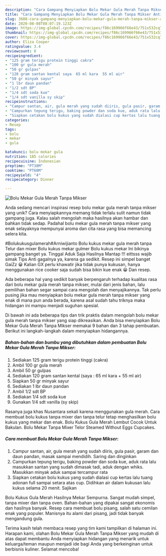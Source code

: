 ```yaml
---
description: "Cara Gampang Menyiapkan Bolu Mekar Gula Merah Tanpa Mikser Anti Gagal"
title: "Cara Gampang Menyiapkan Bolu Mekar Gula Merah Tanpa Mikser Anti Gagal"
slug: 3608-cara-gampang-menyiapkan-bolu-mekar-gula-merah-tanpa-mikser-anti-gagal
date: 2020-08-08T08:07:19.123Z
image: https://img-global.cpcdn.com/recipes/f86c169966f66e43/751x532cq70/bolu-mekar-gula-merah-tanpa-mikser-foto-resep-utama.jpg
thumbnail: https://img-global.cpcdn.com/recipes/f86c169966f66e43/751x532cq70/bolu-mekar-gula-merah-tanpa-mikser-foto-resep-utama.jpg
cover: https://img-global.cpcdn.com/recipes/f86c169966f66e43/751x532cq70/bolu-mekar-gula-merah-tanpa-mikser-foto-resep-utama.jpg
author: Eliza Cooper
ratingvalue: 3.4
reviewcount: 8
recipeingredient:
- "125 gram terigu protein tinggi cakra"
- "100 gr gula merah"
- "50 gr gulpas"
- "120 gram santan kental saya  65 ml kara  55 ml air"
- "50 gr minyak sayur"
- "1 lbr daun pandan"
- "1/2 sdt BP"
- "1/4 sdt soda kue"
- "1/4 sdt vanilla sy skip"
recipeinstructions:
- "Campur santan, air, gula merah yang sudah diiris, gula pasir, garam dan daun pandan, masak sampai mendidih. Saring dan dinginkan"
- "Campurkan tepung terigu, baking powder dan soda kue, aduk rata lalu masukkan santan yang sudah dimasak tadi, aduk dengan whiks. Masukkan minyak aduk sampai tercampur rata"
- "Siapkan cetakan bolu kukus yang sudah dialasi cup kertas lalu tuang adonan full sampai setara atas cup. Didihkan air dalam kukusan lalu kukus selama 20 menit. Sajikan"
categories:
- Resep
tags:
- bolu
- mekar
- gula

katakunci: bolu mekar gula 
nutrition: 185 calories
recipecuisine: Indonesian
preptime: "PT38M"
cooktime: "PT60M"
recipeyield: "4"
recipecategory: Dinner

---
```



![Bolu Mekar Gula Merah Tanpa Mikser](https://img-global.cpcdn.com/recipes/f86c169966f66e43/751x532cq70/bolu-mekar-gula-merah-tanpa-mikser-foto-resep-utama.jpg)

Anda sedang mencari inspirasi resep bolu mekar gula merah tanpa mikser yang unik? Cara menyiapkannya memang tidak terlalu sulit namun tidak gampang juga. Kalau salah mengolah maka hasilnya akan hambar dan bahkan tidak sedap. Padahal bolu mekar gula merah tanpa mikser yang enak selayaknya mempunyai aroma dan cita rasa yang bisa memancing selera kita.

#Bolukukusgulamerah#Arniwijianto Bolu kukus mekar gula merah tanpa Telur dan mixer Bolu kukus mekar gulmer Bolu kukus mekar Ini bikinya gampang banget ya. Tinggal Aduk Saja Hasilnya Mantap !!! eittsss wajib simak Tips Anti gagalnya ya, karena ga sedikit. Resep ini simpel banget GaiZz 😀 Kalian GX perlu khawatir jika tidak punya kukusan, hanya menggunakan rice cooker saja sudah bisa bikin kue enak 😀 Dan resep.

Ada beberapa hal yang sedikit banyak berpengaruh terhadap kualitas rasa dari bolu mekar gula merah tanpa mikser, mulai dari jenis bahan, lalu pemilihan bahan segar sampai cara mengolah dan menyajikannya. Tak perlu pusing jika mau menyiapkan bolu mekar gula merah tanpa mikser yang enak di mana pun anda berada, karena asal sudah tahu triknya maka hidangan ini mampu menjadi suguhan spesial.


Di bawah ini ada beberapa tips dan trik praktis dalam mengolah bolu mekar gula merah tanpa mikser yang siap dikreasikan. Anda bisa menyiapkan Bolu Mekar Gula Merah Tanpa Mikser memakai 9 bahan dan 3 tahap pembuatan. Berikut ini langkah-langkah dalam menyiapkan hidangannya.

<!--inarticleads1-->

##### Bahan-bahan dan bumbu yang dibutuhkan dalam pembuatan Bolu Mekar Gula Merah Tanpa Mikser:

1. Sediakan 125 gram terigu protein tinggi (cakra)
1. Ambil 100 gr gula merah
1. Ambil 50 gr gulpas
1. Sediakan 120 gram santan kental (saya : 65 ml kara + 55 ml air)
1. Siapkan 50 gr minyak sayur
1. Sediakan 1 lbr daun pandan
1. Ambil 1/2 sdt BP
1. Sediakan 1/4 sdt soda kue
1. Gunakan 1/4 sdt vanilla (sy skip)


Rasanya juga khas Nusantara sekali karena menggunakan gula merah. Cara membuat bolu kukus tanpa mixer dan tanpa telur tetap menghasilkan bolu kukus yang mekar dan enak. Bolu Kukus Gula Merah Lembut Cocok Untuk Bakulan. Bolu Mekar Tanpa Mixer Telor Steamed Without Eggs Cupcakes. 

<!--inarticleads2-->

##### Cara membuat Bolu Mekar Gula Merah Tanpa Mikser:

1. Campur santan, air, gula merah yang sudah diiris, gula pasir, garam dan daun pandan, masak sampai mendidih. Saring dan dinginkan
1. Campurkan tepung terigu, baking powder dan soda kue, aduk rata lalu masukkan santan yang sudah dimasak tadi, aduk dengan whiks. Masukkan minyak aduk sampai tercampur rata
1. Siapkan cetakan bolu kukus yang sudah dialasi cup kertas lalu tuang adonan full sampai setara atas cup. Didihkan air dalam kukusan lalu kukus selama 20 menit. Sajikan


Bolu Kukus Gula Merah Hasilnya Mekar Sempurna. Sangat mudah simpel, tanpa mixer dan tanpa oven. Bahan-bahan yang dipakai sangat ekonomis dan hasilnya banyak. Resep cara membuat bolu pisang, salah satu cemilan enak yang populer. Manisnya itu alami dari pisang, jadi tidak banyak mengandung gula. 

Terima kasih telah membaca resep yang tim kami tampilkan di halaman ini. Harapan kami, olahan Bolu Mekar Gula Merah Tanpa Mikser yang mudah di atas dapat membantu Anda menyiapkan hidangan yang menarik untuk keluarga/teman maupun menjadi ide bagi Anda yang berkeinginan untuk berbisnis kuliner. Selamat mencoba!

